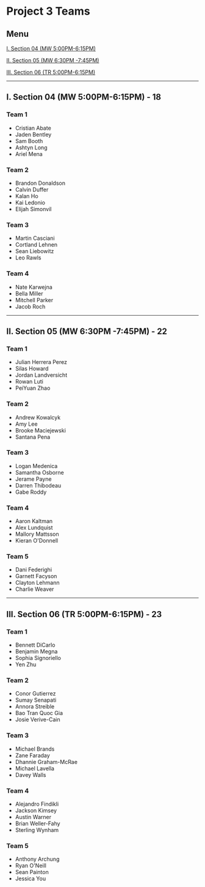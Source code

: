 # Project 3 Teams

## Menu

[I. Section 04 (MW 5:00PM-6:15PM)](#i-section-04-mw-500pm-615pm---18)

[II. Section 05 (MW 6:30PM -7:45PM)](#ii-section-05-mw-630pm--745pm---22)

[III. Section 06 (TR 5:00PM-6:15PM)](#iii-section-06-tr-500pm-615pm---23)

---

## I. Section 04 (MW 5:00PM-6:15PM) - 18

### Team 1
- Cristian Abate
- Jaden Bentley
- Sam Booth
- Ashtyn Long
- Ariel Mena

### Team 2
- Brandon Donaldson
- Calvin Duffer
- Kalan Ho
- Kai Ledonio
- Elijah Simonvil
  
### Team 3
- Martin Casciani
- Cortland Lehnen
- Sean Liebowitz
- Leo Rawls

### Team 4
- Nate Karwejna
- Bella Miller
- Mitchell Parker
- Jacob Roch

---

## II. Section 05 (MW 6:30PM -7:45PM) - 22

### Team 1
- Julian Herrera Perez
- Silas Howard
- Jordan Landversicht
- Rowan Luti
- PeiYuan Zhao

### Team 2
- Andrew Kowalcyk
- Amy Lee
- Brooke Maciejewski
- Santana Pena

### Team 3
- Logan Medenica
- Samantha Osborne
- Jerame Payne
- Darren Thibodeau
- Gabe Roddy

### Team 4
- Aaron Kaltman
- Alex Lundquist
- Mallory Mattsson
- Kieran O'Donnell


### Team 5
- Dani Federighi
- Garnett Facyson
- Clayton Lehmann
- Charlie Weaver

---

## III. Section 06 (TR 5:00PM-6:15PM) - 23

### Team 1
- Bennett DiCarlo
- Benjamin Megna
- Sophia Signoriello
- Yen Zhu

### Team 2
- Conor Gutierrez
- Sumay Senapati
- Annora Streible
- Bao Tran Quoc Gia
- Josie Verive-Cain

### Team 3
- Michael Brands
- Zane Faraday
- Dhannie Graham-McRae
- Michael Lavella
- Davey Walls

### Team 4
- Alejandro Findikli
- Jackson Kimsey
- Austin Warner
- Brian Weller-Fahy
- Sterling Wynham

### Team 5
- Anthony Archung
- Ryan O'Neill
- Sean Painton
- Jessica You
